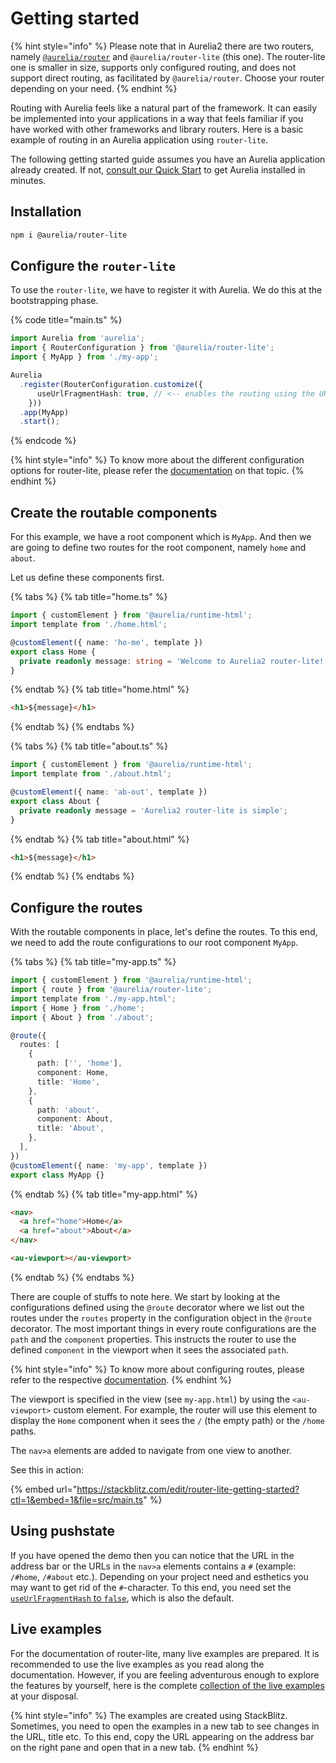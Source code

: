 # Getting started

{% hint style="info" %}
Please note that in Aurelia2 there are two routers, namely [`@aurelia/router`](../routing/getting-started.md) and `@aurelia/router-lite` (this one).
The router-lite one is smaller in size, supports only configured routing, and does not support direct routing, as facilitated by `@aurelia/router`. Choose your router depending on your need.
{% endhint %}

Routing with Aurelia feels like a natural part of the framework. It can easily be implemented into your applications in a way that feels familiar if you have worked with other frameworks and library routers.
Here is a basic example of routing in an Aurelia application using `router-lite`.

The following getting started guide assumes you have an Aurelia application already created. If not, [consult our Quick Start](../getting-started/quick-install-guide.md) to get Aurelia installed in minutes.

## Installation

```bash
npm i @aurelia/router-lite
```

## Configure the `router-lite`

To use the `router-lite`, we have to register it with Aurelia.
We do this at the bootstrapping phase.

{% code title="main.ts" %}
```typescript
import Aurelia from 'aurelia';
import { RouterConfiguration } from '@aurelia/router-lite';
import { MyApp } from './my-app';

Aurelia
  .register(RouterConfiguration.customize({
      useUrlFragmentHash: true, // <-- enables the routing using the URL `hash`
    }))
  .app(MyApp)
  .start();
```
{% endcode %}

{% hint style="info" %}
To know more about the different configuration options for router-lite, please refer the [documentation](./router-configuration.md) on that topic.
{% endhint %}

## Create the routable components

For this example, we have a root component which is `MyApp`.
And then we are going to define two routes for the root component, namely `home` and `about`.

Let us define these components first.

{% tabs %}
{% tab title="home.ts" %}
```typescript
import { customElement } from '@aurelia/runtime-html';
import template from './home.html';

@customElement({ name: 'ho-me', template })
export class Home {
  private readonly message: string = 'Welcome to Aurelia2 router-lite!';
}
```
{% endtab %}
{% tab title="home.html" %}
```html
<h1>${message}</h1>
```
{% endtab %}
{% endtabs %}

{% tabs %}
{% tab title="about.ts" %}
```typescript
import { customElement } from '@aurelia/runtime-html';
import template from './about.html';

@customElement({ name: 'ab-out', template })
export class About {
  private readonly message = 'Aurelia2 router-lite is simple';
}
```
{% endtab %}
{% tab title="about.html" %}
```html
<h1>${message}</h1>
```
{% endtab %}
{% endtabs %}

## Configure the routes

With the routable components in place, let's define the routes.
To this end, we need to add the route configurations to our root component `MyApp`.

{% tabs %}
{% tab title="my-app.ts" %}
```typescript
import { customElement } from '@aurelia/runtime-html';
import { route } from '@aurelia/router-lite';
import template from './my-app.html';
import { Home } from './home';
import { About } from './about';

@route({
  routes: [
    {
      path: ['', 'home'],
      component: Home,
      title: 'Home',
    },
    {
      path: 'about',
      component: About,
      title: 'About',
    },
  ],
})
@customElement({ name: 'my-app', template })
export class MyApp {}

```
{% endtab %}
{% tab title="my-app.html" %}
```html
<nav>
  <a href="home">Home</a>
  <a href="about">About</a>
</nav>

<au-viewport></au-viewport>
```
{% endtab %}
{% endtabs %}

There are couple of stuffs to note here.
We start by looking at the configurations defined using the `@route` decorator where we list out the routes under the `routes` property in the configuration object in the `@route` decorator.
The most important things in every route configurations are the `path` and the `component` properties.
This instructs the router to use the defined `component` in the viewport when it sees the associated `path`.

{% hint style="info" %}
To know more about configuring routes, please refer to the respective [documentation](./configuring-routes.md).
{% endhint %}

The viewport is specified in the view (see `my-app.html`) by using the `<au-viewport>` custom element.
For example, the router will use this element to display the `Home` component when it sees the `/` (the empty path) or the `/home` paths.

The `nav>a` elements are added to navigate from one view to another.

See this in action:

{% embed url="https://stackblitz.com/edit/router-lite-getting-started?ctl=1&embed=1&file=src/main.ts" %}

## Using pushstate

If you have opened the demo then you can notice that the URL in the address bar or the URLs in the `nav>a` elements contains a `#` (example: `/#home`, `/#about` etc.).
Depending on your project need and esthetics you may want to get rid of the `#`-character.
To this end, you need set the [`useUrlFragmentHash` to `false`](./router-configuration.md#choose-between-hash-and-pushstate-routing-using-useurlfragmenthash), which is also the default.

## Live examples

For the documentation of router-lite, many live examples are prepared.
It is recommended to use the live examples as you read along the documentation.
However, if you are feeling adventurous enough to explore the features by yourself, here is the complete [collection of the live examples](https://stackblitz.com/@Sayan751/collections/router-lite) at your disposal.

{% hint style="info" %}
The examples are created using StackBlitz.
Sometimes, you need to open the examples in a new tab to see changes in the URL, title etc.
To this end, copy the URL appearing on the address bar on the right pane and open that in a new tab.
{% endhint %}
